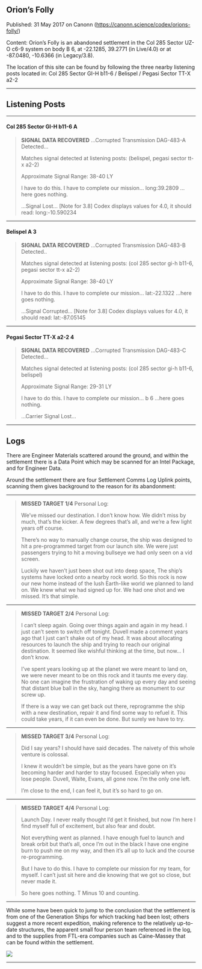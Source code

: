 ## Orion&#8217;s Folly

Published: 31 May 2017 on Canonn (https://canonn.science/codex/orions-folly/)

Content: Orion’s Folly is an abandoned settlement in the Col 285 Sector UZ-O c6-9 system on body B 6, at -22.1285, 39.2771 (in Live/4.0) or at -87.0480, -10.6366 (in Legacy/3.8).

The location of this site can be found by following the three nearby listening posts located in:
Col 285 Sector GI-H b11-6 / Belispel / Pegasi Sector TT-X a2-2

* * *

## Listening Posts

* * *

#### Col 285 Sector GI-H b11-6 A

> 
> **SIGNAL DATA RECOVERED**
> …Corrupted Transmission DAG-483-A Detected…
> 
> Matches signal detected at listening posts: (belispel, pegasi sector tt-x a2-2)
> 
> Approximate Signal Range: 38-40 LY
> 
> I have to do this. I have to complete our mission… long:39.2809 …here goes nothing.
> 
> …Signal Lost…
> [Note for 3.8] Codex displays values for 4.0, it should read: long:-10.590234

* * *

#### Belispel A 3

> 
> **SIGNAL DATA RECOVERED**
> …Corrupted Transmission DAG-483-B Detected..
> 
> Matches signal detected at listening posts: (col 285 sector gi-h b11-6, pegasi sector tt-x a2-2)
> 
> Approximate Signal Range: 38-40 LY
> 
> I have to do this. I have to complete our mission… lat:-22.1322 …here goes nothing.
> 
> …Signal Corrupted…
> [Note for 3.8] Codex displays values for 4.0, it should read: lat:-87.05145

* * *

#### Pegasi Sector TT-X a2-2 4

> 
> **SIGNAL DATA RECOVERED**
> …Corrupted Transmission DAG-483-C Detected…
> 
> Matches signal detected at listening posts: (col 285 sector gi-h b11-6, belispel)
> 
> Approximate Signal Range: 29-31 LY
> 
> I have to do this. l have to complete our mission… b 6 …here goes nothing.
> 
> …Carrier Signal Lost…

* * *

## Logs

There are Engineer Materials scattered around the ground, and within the settlement there is a Data Point which may be scanned for an Intel Package, and for Engineer Data.

Around the settlement there are four Settlement Comms Log Uplink points, scanning them gives background to the reason for its abandonment:

* * *

> 
> **MISSED TARGET 1/4**
> Personal Log:
> 
> We’ve missed our destination. I don’t know how. We didn’t miss by much, that’s the kicker. A few degrees that’s all, and we’re a few light years off course.
> 
> There’s no way to manually change course, the ship was designed to hit a pre-programmed target from our launch site. We were just passengers trying to hit a moving bullseye we had only seen on a vid screen.
> 
> Luckily we haven’t just been shot out into deep space, The ship’s systems have locked onto a nearby rock world. So this rock is now our new home instead of the lush Earth-like world we planned to land on. We knew what we had signed up for. We had one shot and we missed. It’s that simple.

* * *

> 
> **MISSED TARGET 2/4**
> Personal Log:
> 
> I can’t sleep again. Going over things again and again in my head. I just can’t seem to switch off tonight. Duvell made a comment years ago that I just can’t shake out of my head. It was about allocating resources to launch the ship and trying to reach our original destination.
> It seemed like wishful thinking at the time, but now… I don’t know.
> 
> I’ve spent years looking up at the planet we were meant to land on, we were never meant to be on this rock and it taunts me every day.
> No one can imagine the frustration of waking up every day and seeing that distant blue ball in the sky, hanging there as monument to our screw up.
> 
> If there is a way we can get back out there, reprogramme the ship with a new destination, repair it and find some way to refuel it. This could take years, if it can even be done. But surely we have to try.

* * *

> 
> **MISSED TARGET 3/4**
> Personal Log:
> 
> Did I say years? I should have said decades. The naivety of this whole venture is colossal.
> 
> I knew it wouldn’t be simple, but as the years have gone on it’s becoming harder and harder to stay focused. Especially when you lose people. Duvell, Waite, Evans, all gone now. I’m the only one left.
> 
> I’m close to the end, I can feel it, but it’s so hard to go on.

* * *

> 
> **MISSED TARGET 4/4**
> Personal Log:
> 
> Launch Day. I never really thought I’d get it finished, but now I’m here I find myself full of excitement, but also fear and doubt.
> 
> Not everything went as planned. I have enough fuel to launch and break orbit but that’s all, once I’m out in the black I have one engine burn to push me on my way, and then it’s all up to luck and the course re-programming.
> 
> But I have to do this. I have to complete our mission for my team, for myself. I can’t just sit here and die knowing that we got so close, but never made it.
> 
> So here goes nothing. T Minus 10 and counting.

* * *

While some have been quick to jump to the conclusion that the settlement is from one of the Generation Ships for which tracking had been lost; others suggest a more recent expedition, making reference to the relatively up-to-date structures, the apparent small four person team referenced in the log, and to the supplies from FTL-era companies such as Caine-Massey that can be found within the settlement.

[![](https://canonn.science/wp-content/uploads/2017/05/Screenshot_1116-1024x576.jpg)](https://canonn.science/wp-content/uploads/2017/05/Screenshot_1116.jpg)

* * *